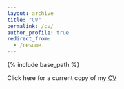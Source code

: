 ```yaml
---
layout: archive
title: "CV"
permalink: /cv/
author_profile: true
redirect_from:
  - /resume
---
```


{% include base_path %}

Click here for a current copy of my [CV](/files/main.pdf)
